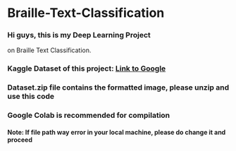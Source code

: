 # Braille-Text-Classification

### Hi guys, this is my Deep Learning Project
on Braille Text Classification.

### Kaggle Dataset of this project: [Link to Google](https://www.kaggle.com/datasets/shanks0465/braille-character-dataset)
### Dataset.zip file contains the formatted image, please unzip and use this code
### Google Colab is recommended for compilation
#### Note: If file path way error in your local machine, please do change it and proceed
